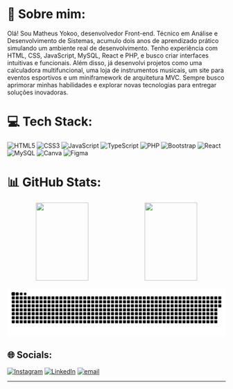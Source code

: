 # 💫 Sobre mim:
Olá! Sou Matheus Yokoo, desenvolvedor Front-end. Técnico em Análise e Desenvolvimento de Sistemas, acumulo dois anos de aprendizado prático simulando um ambiente real de desenvolvimento. Tenho experiência com HTML, CSS, JavaScript, MySQL, React e PHP, e busco criar interfaces intuitivas e funcionais. Além disso, já desenvolvi projetos como uma calculadora multifuncional, uma loja de instrumentos musicais, um site para eventos esportivos e um miniframework de arquitetura MVC. Sempre busco aprimorar minhas habilidades e explorar novas tecnologias para entregar soluções inovadoras.

# 💻 Tech Stack:
 ![HTML5](https://img.shields.io/badge/html5-%23E34F26.svg?style=for-the-badge&logo=html5&logoColor=white) ![CSS3](https://img.shields.io/badge/css3-%231572B6.svg?style=for-the-badge&logo=css3&logoColor=white) ![JavaScript](https://img.shields.io/badge/javascript-%23323330.svg?style=for-the-badge&logo=javascript&logoColor=%23F7DF1E)  ![TypeScript](https://img.shields.io/badge/typescript-%23007ACC.svg?style=for-the-badge&logo=typescript&logoColor=white) ![PHP](https://img.shields.io/badge/php-%23777BB4.svg?style=for-the-badge&logo=php&logoColor=white) ![Bootstrap](https://img.shields.io/badge/bootstrap-%238511FA.svg?style=for-the-badge&logo=bootstrap&logoColor=white) ![React](https://img.shields.io/badge/react-%2320232a.svg?style=for-the-badge&logo=react&logoColor=%2361DAFB) ![MySQL](https://img.shields.io/badge/mysql-4479A1.svg?style=for-the-badge&logo=mysql&logoColor=white) ![Canva](https://img.shields.io/badge/Canva-%2300C4CC.svg?style=for-the-badge&logo=Canva&logoColor=white) ![Figma](https://img.shields.io/badge/figma-%23F24E1E.svg?style=for-the-badge&logo=figma&logoColor=white)
# 📊 GitHub Stats:
<p align="center">
  <img src="https://nirzak-streak-stats.vercel.app/?user=111Yokoo&theme=dark&hide_border=true" height="180" width="49%">
  <img src="https://github-readme-stats.vercel.app/api/top-langs/?username=111Yokoo&theme=dark&hide_border=true&include_all_commits=false&count_private=false&layout=compact" height="180" width="49%">
</p>
<picture>
  <source media="(prefers-color-scheme: dark)" srcset="https://raw.githubusercontent.com/111Yokoo/111Yokoo/output/github-snake-dark.svg" />
  <source media="(prefers-color-scheme: light)" srcset="https://raw.githubusercontent.com/111Yokoo/111Yokoo/output/github-snake.svg" />
  <img alt="github-snake" src="https://raw.githubusercontent.com/111Yokoo/111Yokoo/output/github-snake.svg" />
</picture>

## 🌐 Socials:
[![Instagram](https://img.shields.io/badge/Instagram-%23E4405F.svg?logo=Instagram&logoColor=white)](https://instagram.com/Japa.Yokoo) [![LinkedIn](https://img.shields.io/badge/LinkedIn-%230077B5.svg?logo=linkedin&logoColor=white)](https://linkedin.com/in/matheus-dozono-yokoo) [![email](https://img.shields.io/badge/Email-D14836?logo=gmail&logoColor=white)](mailto:yokoomatheus@gmail.com) 

---
